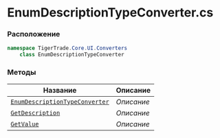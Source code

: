 
# EnumDescriptionTypeConverter.cs
### Расположение
```csharp
namespace TigerTrade.Core.UI.Converters  
    class EnumDescriptionTypeConverter
```

### Методы
| Название | Описание |
| --- | --- |
| [`EnumDescriptionTypeConverter`](./Методы/EnumDescriptionTypeConverter.md) | *Описание* |
| [`GetDescription`](./Методы/GetDescription.md) | *Описание* |
| [`GetValue`](./Методы/GetValue.md) | *Описание* |
